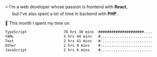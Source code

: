 ⭐ I'm a web developer whose passion is frontend with <b>React</b>,<br/>
&nbsp; &nbsp; &nbsp; but I've also spent a lot of time in backend with <b>PHP</b>.

📅 This month I spent my time on

<!--START_SECTION:waka-->

```txt
TypeScript                 76 hrs 30 mins  #####################....   82.19 %
YAML                       3 hrs 44 mins   #........................   04.03 %
Text                       2 hrs 41 mins   #........................   02.89 %
Other                      2 hrs 9 mins    #........................   02.32 %
JavaScript                 2 hrs 6 mins    #........................   02.26 %
```

<!--END_SECTION:waka-->
